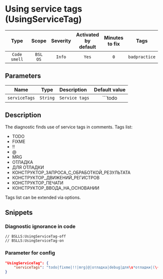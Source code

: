 # Using service tags (UsingServiceTag)

| Type | Scope | Severity | Activated<br/>by default | Minutes<br/>to fix | Tags |
| :-: | :-: | :-: | :-: | :-: | :-: |
| `Code smell` | `BSL`<br/>`OS` | `Info` | `Yes` | `0` | `badpractice` |

## Parameters 

| Name | Type | Description | Default value |
| :-: | :-: | :-- | :-: |
| `serviceTags` | `String` | ```Service tags``` | ```todo|fixme|!!|mrg|@|отладка|debug|для\s*отладки|(\{\{|\}\})КОНСТРУКТОР_|(\{\{|\}\})MRG``` |

<!-- Блоки выше заполняются автоматически, не трогать -->
## Description

The diagnostic finds use of service tags in comments. Tags list:

- TODO
- FIXME
- !!
- @
- MRG
- ОТЛАДКА
- ДЛЯ ОТЛАДКИ
- КОНСТРУКТОР_ЗАПРОСА_С_ОБРАБОТКОЙ_РЕЗУЛЬТАТА
- КОНСТРУКТОР_ДВИЖЕНИЙ_РЕГИСТРОВ
- КОНСТРУКТОР_ПЕЧАТИ
- КОНСТРУКТОР_ВВОДА_НА_ОСНОВАНИИ

Tags list can be extended via options.

## Snippets

<!-- Блоки ниже заполняются автоматически, не трогать -->
### Diagnostic ignorance in code

```bsl
// BSLLS:UsingServiceTag-off
// BSLLS:UsingServiceTag-on
```

### Parameter for config

```json
"UsingServiceTag": {
    "serviceTags": "todo|fixme|!!|mrg|@|отладка|debug|для\s*отладки|(\{\{|\}\})КОНСТРУКТОР_|(\{\{|\}\})MRG"
}
```
